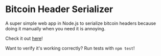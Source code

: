 # Bitcoin Header Serializer
A super simple web app in Node.js to serialize bitcoin headers because doing it manually when you need it is annoying.

Check it out [here](https://bitcoin-header-serializer.glitch.me)!

Want to verify it's working correctly? Run tests with ``` npm test ```!
